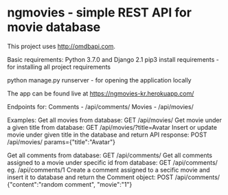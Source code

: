 # ngmovies - simple REST API for movie database
This project uses http://omdbapi.com.

Basic requirements: Python 3.7.0 and Django 2.1
pip3 install requirements - for installing all project requirements

python manage.py runserver - for opening the application locally

The app can be found live at https://ngmovies-kr.herokuapp.com/

Endpoints for:
Comments - /api/comments/
Movies - /api/movies/

Examples:
Get all movies from database: GET /api/movies/ 
Get movie under a given title from database: GET /api/movies/?title=Avatar
Insert or update movie under given title in the database and return API response: POST /api/movies/ params={"title":"Avatar"}

Get all comments from database: GET /api/comments/
Get all comments assigned to a movie under specific id from database: GET /api/comments/<id> eg. /api/comments/1
Create a comment assigned to a secific movie and insert it to database and return the Comment object: POST /api/comments/ {"content":"random comment", "movie":"1"}
